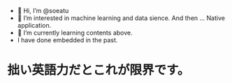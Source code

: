 - 👋 Hi, I’m @soeatu
- 👀 I’m interested in machine learning and data sience. And then ... Native application.
- 🌱 I’m currently learning contents above.
- I have done embedded in the past.

# 拙い英語力だとこれが限界です。

<!---
soeatu/soeatu is a ✨ special ✨ repository because its `README.md` (this file) appears on your GitHub profile.
You can click the Preview link to take a look at your changes.
--->
